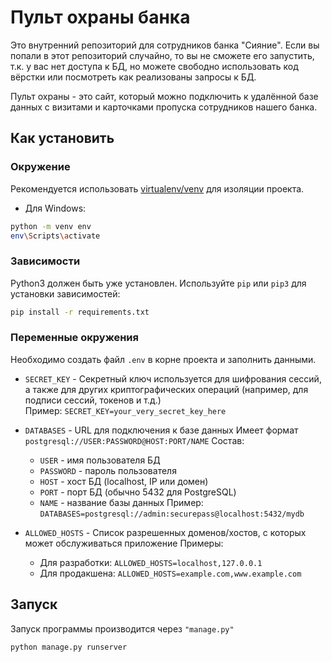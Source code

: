 # Пульт охраны банка

Это внутренний репозиторий для сотрудников банка "Сияние". Если вы попали в этот репозиторий случайно, то вы не сможете его запустить, т.к. у вас нет доступа к БД, но можете свободно использовать код вёрстки или посмотреть как реализованы запросы к БД.

Пульт охраны - это сайт, который можно подключить к удалённой базе данных с визитами и карточками пропуска сотрудников нашего банка.

## Как установить

### Окружение

Рекомендуется использовать [virtualenv/venv](https://docs.python.org/3.13/library/venv.html) для изоляции проекта.

* Для Windows:
```bash
python -m venv env
env\Scripts\activate
```

### Зависимости

Python3 должен быть уже установлен. Используйте `pip` или `pip3` для установки зависимостей:
```bash
pip install -r requirements.txt
```

### Переменные окружения

Необходимо создать файл `.env` в корне проекта и заполнить данными.

* `SECRET_KEY` - Секретный ключ используется для шифрования сессий, а также для других криптографических операций (например, для подписи сессий, токенов и т.д.)  
Пример: `SECRET_KEY=your_very_secret_key_here`

* `DATABASES` - URL для подключения к базе данных
Имеет формат `postgresql://USER:PASSWORD@HOST:PORT/NAME`
Состав:
    * `USER` - имя пользователя БД
    * `PASSWORD` - пароль пользователя
    * `HOST` - хост БД (localhost, IP или домен)
    * `PORT` - порт БД (обычно 5432 для PostgreSQL)
    * `NAME` - название базы данных
Пример: `DATABASES=postgresql://admin:securepass@localhost:5432/mydb`

* `ALLOWED_HOSTS` - Список разрешенных доменов/хостов, с которых может обслуживаться приложение
Примеры:
    * Для разработки: `ALLOWED_HOSTS=localhost,127.0.0.1`
    * Для продакшена: `ALLOWED_HOSTS=example.com,www.example.com`

## Запуск

Запуск программы производится через `"manage.py"`
```bash
python manage.py runserver
```
